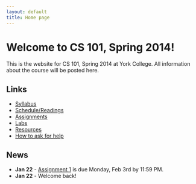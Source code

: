 ```yaml
---
layout: default
title: Home page
---
```


# Welcome to CS 101, Spring 2014!

This is the website for CS 101, Spring 2014 at York College.
All information about the course will be posted here.

## Links

* [Syllabus](syllabus.html)
* [Schedule/Readings](schedule.html)
* [Assignments](assign/index.html)
* [Labs](labs/index.html)
* [Resources](resources.html)
* [How to ask for help](http://faculty.ycp.edu/~dhovemey/askingForHelp.html)

## News

* **Jan 22** - [Assignment 1](assign/assign01.html) is due Monday, Feb 3rd by 11:59 PM.
* **Jan 22** - Welcome back!
